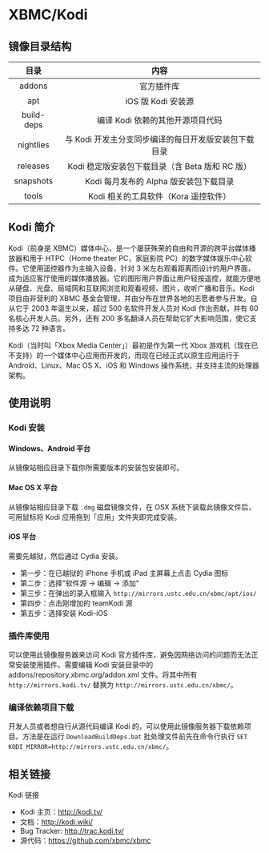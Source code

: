 # XBMC/Kodi

## 镜像目录结构

| 目录 | 内容 |
| :--: | :--: |
| addons | 官方插件库 |
| apt | iOS 版 Kodi 安装源 |
| build-deps | 编译 Kodi 依赖的其他开源项目代码 |
| nightlies | 与 Kodi 开发主分支同步编译的每日开发版安装包下载目录 |
| releases | Kodi 稳定版安装包下载目录（含 Beta 版和 RC 版） |
| snapshots | Kodi 每月发布的 Alpha 版安装包下载目录 |
| tools | Kodi 相关的工具软件（Kora 遥控软件） |

## Kodi 简介

Kodi（前身是 XBMC）媒体中心，是一个屡获殊荣的自由和开源的跨平台媒体播放器和用于 HTPC（Home theater PC，家庭影院 PC）的数字媒体娱乐中心软件。它使用遥控器作为主输入设备，针对 3 米左右观看距离而设计的用户界面，成为适应客厅使用的媒体播放器。它的图形用户界面让用户轻按遥控，就能方便地从硬盘、光盘、局域网和互联网浏览和观看视频、图片，收听广播和音乐。Kodi 项目由非营利的 XBMC 基金会管理，并由分布在世界各地的志愿者参与开发。自从它于 2003 年诞生以来，超过 500 名软件开发人员对 Kodi 作出贡献，并有 60 名核心开发人员。另外，还有 200 多名翻译人员在帮助它扩大影响范围，使它支持多达 72 种语言。

Kodi（当时叫「Xbox Media Center」）最初是作为第一代 Xbox 游戏机（现在已不支持）的一个媒体中心应用而开发的，而现在已经正式以原生应用运行于 Android、Linux、Mac OS X、iOS 和 Windows 操作系统，并支持主流的处理器架构。

## 使用说明

### Kodi 安装

#### Windows、Android 平台

从镜像站相应目录下载你所需要版本的安装包安装即可。

#### Mac OS X 平台

从镜像站相应目录下载 `.dmg` 磁盘镜像文件，在 OSX 系统下装载此镜像文件后，可用鼠标将 Kodi 应用拖到「应用」文件夹即完成安装。

#### iOS 平台

需要先越狱，然后通过 Cydia 安装。

-   第一步：在已越狱的 iPhone 手机或 iPad 主屏幕上点击 Cydia 图标
-   第二步：选择"软件源 → 编辑 → 添加"
-   第三步：在弹出的录入框输入 `http://mirrors.ustc.edu.cn/xbmc/apt/ios/`
-   第四步：点击刚增加的 teamKodi 源
-   第五步：选择安装 Kodi-iOS

### 插件库使用

可以使用此镜像服务器来访问 Kodi 官方插件库，避免因网络访问的问题而无法正常安装使用插件。需要编辑 Kodi 安装目录中的 addons/repository.xbmc.org/addon.xml 文件。将其中所有 `http://mirrors.kodi.tv/` 替换为 `http://mirrors.ustc.edu.cn/xbmc/`。

### 编译依赖项目下载

开发人员或者想自行从源代码编译 Kodi 的，可以使用此镜像服务器下载依赖项目。方法是在运行 `DownloadBuildDeps.bat` 批处理文件前先在命令行执行
`SET KODI_MIRROR=http://mirrors.ustc.edu.cn/xbmc/`。

## 相关链接

Kodi 链接

-   Kodi 主页：<http://kodi.tv/>
-   文档：<http://kodi.wiki/>
-   Bug Tracker: <http://trac.kodi.tv/>
-   源代码：<https://github.com/xbmc/xbmc>
